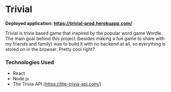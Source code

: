 # Trivial

**Deployed application: https://trivial-prod.herokuapp.com/**

Trivial is trivia based game that inspired by the popular word game Wordle. The main goal behind this project (besides making a fun game to share 
with my friends and family) was to build it with no backend at all, so everything is stored on in the browser. Pretty cool right?

### Technologies Used
- React
- Node.js
- The Trivia API (https://the-trivia-api.com/)
